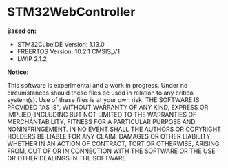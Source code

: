 # STM32WebController

**Based on:**

* STM32CubeIDE Version: 1.13.0
* FREERTOS Version: 10.2.1 CMSIS_V1
* LWIP 2.1.2



**Notice:**

This software is experimental and a work in progress. Under no circumstances should these files be used in relation to any critical system(s). Use of these files is at your own risk.
THE SOFTWARE IS PROVIDED "AS IS", WITHOUT WARRANTY OF ANY KIND, EXPRESS OR IMPLIED, INCLUDING BUT NOT LIMITED TO THE WARRANTIES OF MERCHANTABILITY, FITNESS FOR A PARTICULAR PURPOSE AND NONINFRINGEMENT. IN NO EVENT SHALL THE AUTHORS OR COPYRIGHT HOLDERS BE LIABLE FOR ANY CLAIM, DAMAGES OR OTHER LIABILITY, WHETHER IN AN ACTION OF CONTRACT, TORT OR OTHERWISE, ARISING FROM, OUT OF OR IN CONNECTION WITH THE SOFTWARE OR THE USE OR OTHER DEALINGS IN THE SOFTWARE